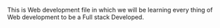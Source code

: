 This is Web development file in which we will be learning every thing of Web development to be a Full stack Developed.
